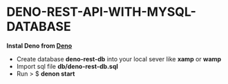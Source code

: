 # DENO-REST-API-WITH-MYSQL-DATABASE

**Instal Deno from [Deno](https://deno.land)**

- Create database **deno-rest-db** into your local sever like **xamp** or **wamp**
- Import sql file **db/deno-rest-db.sql**
- Run > \$ **denon start**
